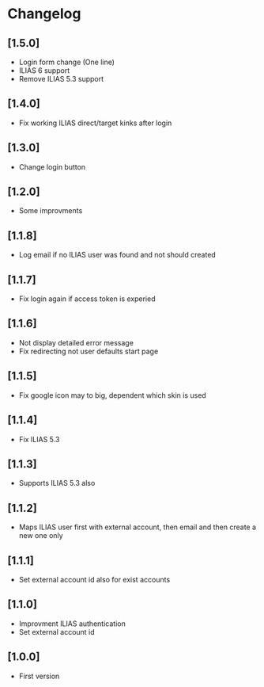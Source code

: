 # Changelog

## [1.5.0]
- Login form change (One line)
- ILIAS 6 support
- Remove ILIAS 5.3 support

## [1.4.0]
- Fix working ILIAS direct/target kinks after login

## [1.3.0]
- Change login button

## [1.2.0]
- Some improvments

## [1.1.8]
- Log email if no ILIAS user was found and not should created

## [1.1.7]
- Fix login again if access token is experied

## [1.1.6]
- Not display detailed error message
- Fix redirecting not user defaults start page

## [1.1.5]
- Fix google icon may to big, dependent which skin is used

## [1.1.4]
- Fix ILIAS 5.3

## [1.1.3]
- Supports ILIAS 5.3 also

## [1.1.2]
- Maps ILIAS user first with external account, then email and then create a new one only

## [1.1.1]
- Set external account id also for exist accounts

## [1.1.0]
- Improvment ILIAS authentication
- Set external account id

## [1.0.0]
- First version
